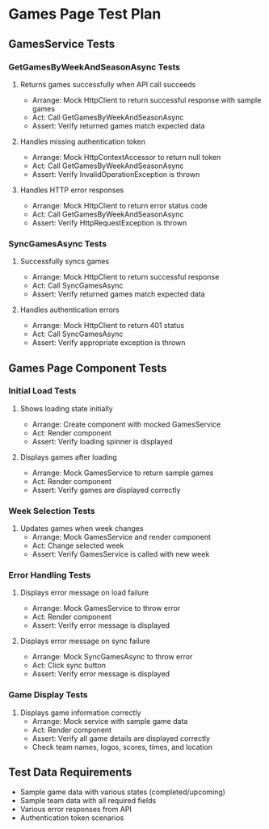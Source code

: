 # Games Page Test Plan

## GamesService Tests

### GetGamesByWeekAndSeasonAsync Tests
1. Returns games successfully when API call succeeds
   - Arrange: Mock HttpClient to return successful response with sample games
   - Act: Call GetGamesByWeekAndSeasonAsync
   - Assert: Verify returned games match expected data

2. Handles missing authentication token
   - Arrange: Mock HttpContextAccessor to return null token
   - Act: Call GetGamesByWeekAndSeasonAsync
   - Assert: Verify InvalidOperationException is thrown

3. Handles HTTP error responses
   - Arrange: Mock HttpClient to return error status code
   - Act: Call GetGamesByWeekAndSeasonAsync
   - Assert: Verify HttpRequestException is thrown

### SyncGamesAsync Tests
1. Successfully syncs games
   - Arrange: Mock HttpClient to return successful response
   - Act: Call SyncGamesAsync
   - Assert: Verify returned games match expected data

2. Handles authentication errors
   - Arrange: Mock HttpClient to return 401 status
   - Act: Call SyncGamesAsync
   - Assert: Verify appropriate exception is thrown

## Games Page Component Tests

### Initial Load Tests
1. Shows loading state initially
   - Arrange: Create component with mocked GamesService
   - Act: Render component
   - Assert: Verify loading spinner is displayed

2. Displays games after loading
   - Arrange: Mock GamesService to return sample games
   - Act: Render component
   - Assert: Verify games are displayed correctly

### Week Selection Tests
1. Updates games when week changes
   - Arrange: Mock GamesService and render component
   - Act: Change selected week
   - Assert: Verify GamesService is called with new week

### Error Handling Tests
1. Displays error message on load failure
   - Arrange: Mock GamesService to throw error
   - Act: Render component
   - Assert: Verify error message is displayed

2. Displays error message on sync failure
   - Arrange: Mock SyncGamesAsync to throw error
   - Act: Click sync button
   - Assert: Verify error message is displayed

### Game Display Tests
1. Displays game information correctly
   - Arrange: Mock service with sample game data
   - Act: Render component
   - Assert: Verify all game details are displayed correctly
   - Check team names, logos, scores, times, and location

## Test Data Requirements
- Sample game data with various states (completed/upcoming)
- Sample team data with all required fields
- Various error responses from API
- Authentication token scenarios 